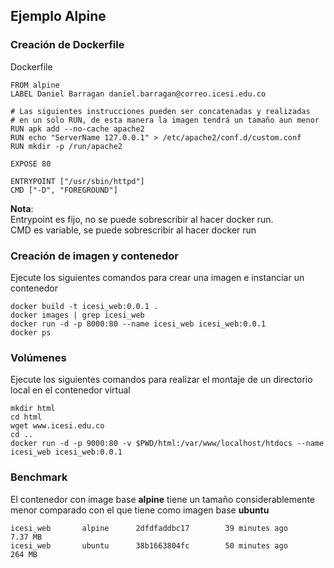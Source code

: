 ## Ejemplo Alpine

### Creación de Dockerfile

Dockerfile
```
FROM alpine
LABEL Daniel Barragan daniel.barragan@correo.icesi.edu.co

# Las siguientes instrucciones pueden ser concatenadas y realizadas
# en un solo RUN, de esta manera la imagen tendrá un tamaño aun menor
RUN apk add --no-cache apache2
RUN echo "ServerName 127.0.0.1" > /etc/apache2/conf.d/custom.conf
RUN mkdir -p /run/apache2

EXPOSE 80

ENTRYPOINT ["/usr/sbin/httpd"] 
CMD ["-D", "FOREGROUND"]
```

**Nota**:  
Entrypoint es fijo, no se puede sobrescribir al hacer docker run.  
CMD es variable, se puede sobrescribir al hacer docker run

### Creación de imagen y contenedor

Ejecute los siguientes comandos para crear una imagen e instanciar un contenedor
```
docker build -t icesi_web:0.0.1 .
docker images | grep icesi_web
docker run -d -p 8000:80 --name icesi_web icesi_web:0.0.1
docker ps
```

### Volúmenes

Ejecute los siguientes comandos para realizar el montaje de un directorio local en el contenedor virtual
```
mkdir html
cd html
wget www.icesi.edu.co
cd ..
docker run -d -p 9000:80 -v $PWD/html:/var/www/localhost/htdocs --name icesi_web icesi_web:0.0.1
```

### Benchmark

El contenedor con image base **alpine** tiene un tamaño considerablemente menor comparado con el que tiene como imagen
base **ubuntu**
```
icesi_web       alpine      2dfdfaddbc17        39 minutes ago      7.37 MB
icesi_web       ubuntu      38b1663804fc        50 minutes ago      264 MB
```


